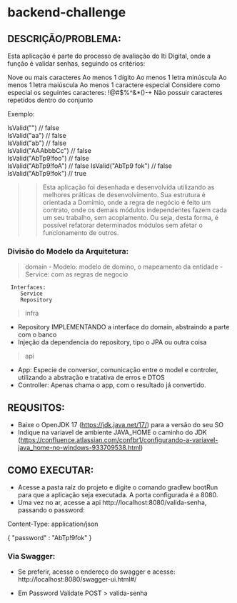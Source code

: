 # backend-challenge

## DESCRIÇÃO/PROBLEMA: 

Esta aplicação é parte do processo de avaliação do Iti Digital, onde a função é validar senhas, seguindo os critérios: 

Nove ou mais caracteres
Ao menos 1 dígito
Ao menos 1 letra minúscula
Ao menos 1 letra maiúscula
Ao menos 1 caractere especial
Considere como especial os seguintes caracteres: !@#$%^&*()-+
Não possuir caracteres repetidos dentro do conjunto

Exemplo:

IsValid("") // false  
IsValid("aa") // false  
IsValid("ab") // false  
IsValid("AAAbbbCc") // false  
IsValid("AbTp9!foo") // false  
IsValid("AbTp9!foA") // false
IsValid("AbTp9 fok") // false
IsValid("AbTp9!fok") // true


>> Esta aplicação foi desenhada e desenvolvida utilizando as melhores práticas de desenvolvimento. 
Sua estrutura é orientada a Domímio, onde a regra de negócio é feito um contrato, onde os demais módulos independentes fazem cada um seu trabalho, sem acoplamento. 
Ou seja, desta forma, é possível refatorar determinados módulos sem afetar o funcionamento de outros. 

### Divisão do Modelo da Arquitetura: 

> domain
	- Modelo: modelo de domino, o mapeamento da entidade
	- Service: com as regras de negocio
	 
	 Interfaces: 
		Service
		Repository

> infra
   - Repository IMPLEMENTANDO a interface do domain, abstraindo a parte com o banco
   - Injeção da dependencia do repository, tipo o JPA ou outra coisa

> api
   - App: Especie de conversor, comunicação entre o model e controler, utilizando a abstração e tratativa de erros e DTOS
   - Controller: Apenas chama o app, com o resultado já convertido. 
   


## REQUSITOS: 

- Baixe o OpenJDK 17 (https://jdk.java.net/17/) para a versão do seu SO
- Indique na variavel de ambiente JAVA_HOME o caminho do JDK (https://confluence.atlassian.com/confbr1/configurando-a-variavel-java_home-no-windows-933709538.html)


## COMO EXECUTAR: 

- Acesse a pasta raíz do projeto e digite o comando gradlew bootRun para que a aplicação seja executada. A porta configurada é a 8080. 
- Uma vez no ar, acesse a api http://localhost:8080/valida-senha, passando o password: 

Content-Type: application/json

{
    "password" : "AbTp!9fok"
}

### Via Swagger: 
 - Se preferir, acesse o endereço do swagger e acesse: 
    http://localhost:8080/swagger-ui.html#/ 
    
  - Em Password Validate POST > valida-senha
